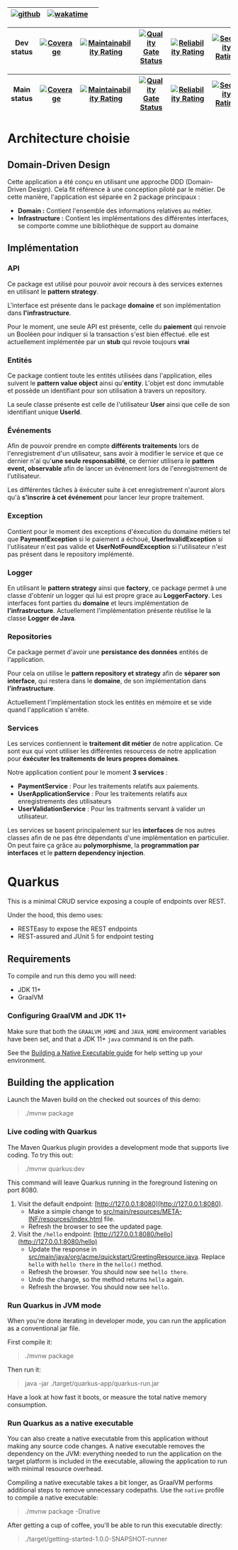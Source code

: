 | [![github](https://img.shields.io/badge/repository-github-blue)](https://github.com/Nouuu/AL-TradeMe) | [![wakatime](https://wakatime.com/badge/user/3106fbc8-c1fe-4d47-b9ce-b0514ce3fb3d/project/945bfe6c-4742-4cbe-896d-b9b5692afeca.svg)](https://wakatime.com/@Nou/projects/aqygjxcins) |      |
| ------------------------------------------------------------ | ------------------------------------------------------------ | ---- |

| Dev status | [![Coverage](https://sonar.nospy.fr/api/project_badges/measure?project=Nouuu_AL-TradeMe&metric=coverage&token=edc93fd166b059d5befe7e2fe22d2e0d10d9b853)](https://sonar.nospy.fr/dashboard?id=Nouuu_AL-TradeMe) | [![Maintainability Rating](https://sonar.nospy.fr/api/project_badges/measure?branch=feature%2F15-create-all-entities-and-models&project=Nouuu_AL-TradeMe&metric=sqale_rating&token=edc93fd166b059d5befe7e2fe22d2e0d10d9b853)](https://sonar.nospy.fr/dashboard?id=Nouuu_AL-TradeMe&branch=feature%2F15-create-all-entities-and-models) | [![Quality Gate Status](https://sonar.nospy.fr/api/project_badges/measure?branch=feature%2F15-create-all-entities-and-models&project=Nouuu_AL-TradeMe&metric=alert_status&token=edc93fd166b059d5befe7e2fe22d2e0d10d9b853)](https://sonar.nospy.fr/dashboard?id=Nouuu_AL-TradeMe&branch=feature%2F15-create-all-entities-and-models) | [![Reliability Rating](https://sonar.nospy.fr/api/project_badges/measure?branch=feature%2F15-create-all-entities-and-models&project=Nouuu_AL-TradeMe&metric=reliability_rating&token=edc93fd166b059d5befe7e2fe22d2e0d10d9b853)](https://sonar.nospy.fr/dashboard?id=Nouuu_AL-TradeMe&branch=feature%2F15-create-all-entities-and-models) | [![Security Rating](https://sonar.nospy.fr/api/project_badges/measure?branch=feature%2F15-create-all-entities-and-models&project=Nouuu_AL-TradeMe&metric=security_rating&token=edc93fd166b059d5befe7e2fe22d2e0d10d9b853)](https://sonar.nospy.fr/dashboard?id=Nouuu_AL-TradeMe&branch=feature%2F15-create-all-entities-and-models) |
| ---------- | ------------------------------------------------------------ | ------------------------------------------------------------ | ------------------------------------------------------------ | ------------------------------------------------------------ | ------------------------------------------------------------ |

| Main status | [![Coverage](https://sonar.nospy.fr/api/project_badges/measure?branch=feature%2F15-create-all-entities-and-models&project=Nouuu_AL-TradeMe&metric=coverage&token=edc93fd166b059d5befe7e2fe22d2e0d10d9b853)](https://sonar.nospy.fr/dashboard?id=Nouuu_AL-TradeMe&branch=feature%2F15-create-all-entities-and-models) | [![Maintainability Rating](https://sonar.nospy.fr/api/project_badges/measure?branch=feature%2F15-create-all-entities-and-models&project=Nouuu_AL-TradeMe&metric=sqale_rating&token=edc93fd166b059d5befe7e2fe22d2e0d10d9b853)](https://sonar.nospy.fr/dashboard?id=Nouuu_AL-TradeMe&branch=feature%2F15-create-all-entities-and-models) | [![Quality Gate Status](https://sonar.nospy.fr/api/project_badges/measure?branch=feature%2F15-create-all-entities-and-models&project=Nouuu_AL-TradeMe&metric=alert_status&token=edc93fd166b059d5befe7e2fe22d2e0d10d9b853)](https://sonar.nospy.fr/dashboard?id=Nouuu_AL-TradeMe&branch=feature%2F15-create-all-entities-and-models) | [![Reliability Rating](https://sonar.nospy.fr/api/project_badges/measure?branch=feature%2F15-create-all-entities-and-models&project=Nouuu_AL-TradeMe&metric=reliability_rating&token=edc93fd166b059d5befe7e2fe22d2e0d10d9b853)](https://sonar.nospy.fr/dashboard?id=Nouuu_AL-TradeMe&branch=feature%2F15-create-all-entities-and-models) | [![Security Rating](https://sonar.nospy.fr/api/project_badges/measure?branch=feature%2F15-create-all-entities-and-models&project=Nouuu_AL-TradeMe&metric=security_rating&token=edc93fd166b059d5befe7e2fe22d2e0d10d9b853)](https://sonar.nospy.fr/dashboard?id=Nouuu_AL-TradeMe&branch=feature%2F15-create-all-entities-and-models) |
| ----------- | ------------------------------------------------------------ | ------------------------------------------------------------ | ------------------------------------------------------------ | ------------------------------------------------------------ | ------------------------------------------------------------ |

# Architecture choisie



## Domain-Driven Design

Cette application a été conçu en utilisant une approche DDD (Domain-Driven Design). Cela fit référence à une conception piloté par le métier. De cette manière, l'application est séparée en 2 package principaux :

- **Domain :** Contient l'ensemble des informations relatives au métier.
- **Infrastructure :** Contient les implémentations des différentes interfaces, se comporte comme une bibliothèque de support au domaine

## Implémentation

### API

Ce package est utilisé pour pouvoir avoir recours à des services externes en utilisant le **pattern strategy**.

L'interface est présente dans le package **domaine** et son implémentation dans **l'infrastructure**.

Pour le moment, une seule API est présente, celle du **paiement** qui renvoie un Booléen pour indiquer si la transaction s'est bien éffectué. elle est actuellement implémentée par un **stub** qui revoie toujours **vrai**

### Entités

Ce package contient toute les entités utilisées dans l'application, elles suivent le **pattern value object** ainsi qu'**entity**. L'objet est donc immutable et possède un identifiant pour son utilisation à travers un repository.

La seule classe présente est celle de l'utilisateur **User** ainsi que celle de son identifiant unique **UserId**.

### Événements

Afin de pouvoir prendre en compte **différents traitements** lors de l'enregistrement d'un utilisateur, sans avoir à modifier le service et que ce dernier n'ai qu'**une seule responsabilité**, ce dernier utilisera le **pattern event, observable** afin de lancer un événement lors de l'enregistrement de l'utilisateur. 

Les différentes tâches à éxécuter suite à cet enregistrement n'auront alors qu'à **s'inscrire à cet événement** pour lancer leur propre traitement.

### Exception

Contient pour le moment des exceptions d'éxecution du domaine métiers tel que **PaymentException** si le paiement a échoué, **UserInvalidException** si l'utilisateur n'est pas valide et **UserNotFoundException** si l'utilisateur n'est pas présent dans le repository implémenté.

### Logger

En utilisant le **pattern strategy** ainsi que **factory**, ce package permet à une classe d'obtenir un logger qui lui est propre grace au **LoggerFactory**. Les interfaces font parties du **domaine** et leurs implémentation de **l'infrastructure**. Actuellement l'implémentation présente réutilise le la classe **Logger** **de Java**.

### Repositories

Ce package permet d'avoir une **persistance des données** entités de l'application. 

Pour cela on utilise le **pattern repository et strategy** afin de **séparer son interface**, qui restera dans le **domaine**, de son implémentation dans **l'infrastructure**. 

Actuellement l'implémentation stock les entités en mémoire et se vide quand l'application s'arrête. 

### Services

Les services contiennent le **traitement dit métier** de notre application. Ce sont eux qui vont utiliser les différentes resourcess de notre application pour **éxécuter les traitements de leurs propres domaines**. 

Notre application contient pour le moment **3 services** :

- **PaymentService** : Pour les traitements relatifs aux paiements.
- **UserApplicationService** : Pour les traitements relatifs aux enregistrements des utilisateurs
- **UserValidationService** : Pour les traitments servant à valider un utilisateur.

Les services se basent principalement sur les **interfaces** de nos autres classes afin de ne pas être dépendants d'une implémentation en particulier. On peut faire ça grâce au **polymorphisme**, la **programmation par interfaces** et le **pattern dependency injection**.

# Quarkus

This is a minimal CRUD service exposing a couple of endpoints over REST.

Under the hood, this demo uses:

- RESTEasy to expose the REST endpoints
- REST-assured and JUnit 5 for endpoint testing

## Requirements

To compile and run this demo you will need:

- JDK 11+
- GraalVM

### Configuring GraalVM and JDK 11+

Make sure that both the `GRAALVM_HOME` and `JAVA_HOME` environment variables have
been set, and that a JDK 11+ `java` command is on the path.

See the [Building a Native Executable guide](https://quarkus.io/guides/building-native-image-guide)
for help setting up your environment.

## Building the application

Launch the Maven build on the checked out sources of this demo:

> ./mvnw package

### Live coding with Quarkus

The Maven Quarkus plugin provides a development mode that supports
live coding. To try this out:

> ./mvnw quarkus:dev

This command will leave Quarkus running in the foreground listening on port 8080.

1. Visit the default endpoint: [http://127.0.0.1:8080](http://127.0.0.1:8080).
    - Make a simple change to [src/main/resources/META-INF/resources/index.html](src/main/resources/META-INF/resources/index.html) file.
    - Refresh the browser to see the updated page.
2. Visit the `/hello` endpoint: [http://127.0.0.1:8080/hello](http://127.0.0.1:8080/hello)
    - Update the response in [src/main/java/org/acme/quickstart/GreetingResource.java](src/main/java/org/acme/quickstart/GreetingResource.java). Replace `hello` with `hello there` in the `hello()` method.
    - Refresh the browser. You should now see `hello there`.
    - Undo the change, so the method returns `hello` again.
    - Refresh the browser. You should now see `hello`.

### Run Quarkus in JVM mode

When you're done iterating in developer mode, you can run the application as a
conventional jar file.

First compile it:

> ./mvnw package

Then run it:

> java -jar ./target/quarkus-app/quarkus-run.jar

Have a look at how fast it boots, or measure the total native memory consumption.

### Run Quarkus as a native executable

You can also create a native executable from this application without making any
source code changes. A native executable removes the dependency on the JVM:
everything needed to run the application on the target platform is included in
the executable, allowing the application to run with minimal resource overhead.

Compiling a native executable takes a bit longer, as GraalVM performs additional
steps to remove unnecessary codepaths. Use the  `native` profile to compile a
native executable:

> ./mvnw package -Dnative

After getting a cup of coffee, you'll be able to run this executable directly:

> ./target/getting-started-1.0.0-SNAPSHOT-runner
